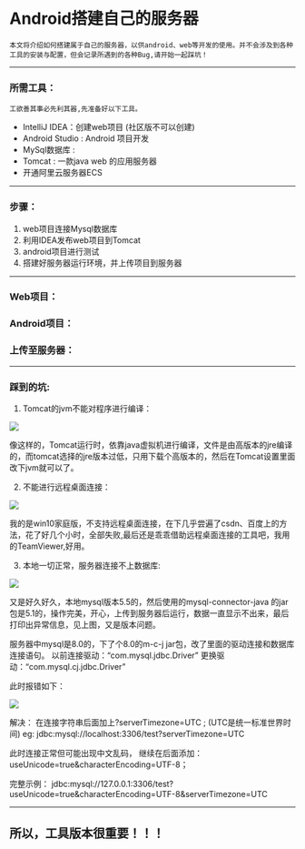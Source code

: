 # Android搭建自己的服务器
    本文将介绍如何搭建属于自己的服务器，以供android、web等开发的使用。并不会涉及到各种工具的安装与配置，但会记录所遇到的各种Bug,请开始一起踩坑！

---
### 所需工具：
    工欲善其事必先利其器,先准备好以下工具。
* IntelliJ IDEA：创建web项目 (社区版不可以创建)
* Android Studio : Android 项目开发
* MySql数据库 : 
* Tomcat : 一款java web 的应用服务器
* 开通阿里云服务器ECS
---
### 步骤：
1. web项目连接Mysql数据库
2. 利用IDEA发布web项目到Tomcat
3. android项目进行测试
4. 搭建好服务器运行环境，并上传项目到服务器
---
### Web项目：

### Android项目：
### 上传至服务器：
---
### 踩到的坑:
1. Tomcat的jvm不能对程序进行编译：

![](https://upload-images.jianshu.io/upload_images/10460153-f7b37f3b2d842c33.png?imageMogr2/auto-orient/strip%7CimageView2/2/w/1240)

像这样的，Tomcat运行时，依靠java虚拟机进行编译，文件是由高版本的jre编译的，而tomcat选择的jre版本过低，只用下载个高版本的，然后在Tomcat设置里面改下jvm就可以了。

2. 不能进行远程桌面连接：

![](https://upload-images.jianshu.io/upload_images/10460153-9bae19c8b99a9247.png?imageMogr2/auto-orient/strip%7CimageView2/2/w/1240)

我的是win10家庭版，不支持远程桌面连接，在下几乎尝遍了csdn、百度上的方法，花了好几个小时，全部失败,最后还是乖乖借助远程桌面连接的工具吧，我用的TeamViewer,好用。

3. 本地一切正常，服务器连接不上数据库:

![](https://upload-images.jianshu.io/upload_images/10460153-9febf1182909e6d2.png?imageMogr2/auto-orient/strip%7CimageView2/2/w/1240)

又是好久好久，本地mysql版本5.5的，然后使用的mysql-connector-java 的jar包是5.1的，操作完美，开心，上传到服务器后运行，数据一直显示不出来，最后打印出异常信息，见上图，又是版本问题。

服务器中mysql是8.0的，下了个8.0的m-c-j jar包，改了里面的驱动连接和数据库连接语句。
以前连接驱动：“com.mysql.jdbc.Driver”
更换驱动：“com.mysql.cj.jdbc.Driver”

此时报错如下：

![](https://upload-images.jianshu.io/upload_images/10460153-48528f30ce1185ec.png?imageMogr2/auto-orient/strip%7CimageView2/2/w/1240)

解决：
在连接字符串后面加上?serverTimezone=UTC ; (UTC是统一标准世界时间)
eg: jdbc:mysql://localhost:3306/test?serverTimezone=UTC  
 
此时连接正常但可能出现中文乱码， 继续在后面添加：useUnicode=true&characterEncoding=UTF-8；

完整示例：
jdbc:mysql://127.0.0.1:3306/test?useUnicode=true&characterEncoding=UTF-8&serverTimezone=UTC

---
## 所以，工具版本很重要！！！


